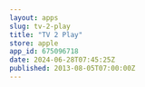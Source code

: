 ```yaml
---
layout: apps
slug: tv-2-play
title: "TV 2 Play"
store: apple
app_id: 675096718
date: 2024-06-28T07:45:25Z
published: 2013-08-05T07:00:00Z
---
```

